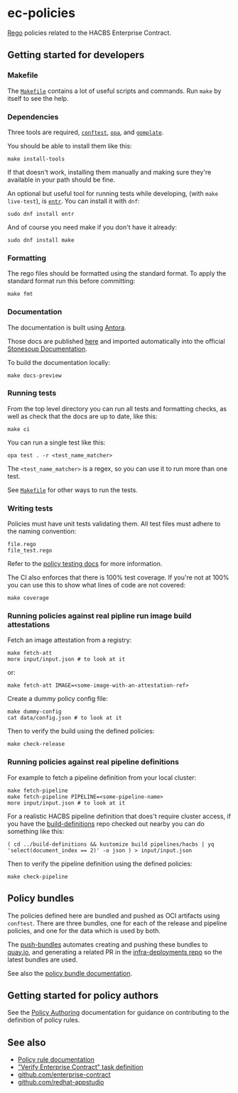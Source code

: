 ec-policies
===========

[Rego][rego] policies related to the HACBS Enterprise Contract.


Getting started for developers
------------------------------

### Makefile

The [`Makefile`](Makefile) contains a lot of useful scripts and commands. Run
`make` by itself to see the help.

### Dependencies

Three tools are required, [`conftest`][conftest], [`opa`][opa], and [`gomplate`][gomplate].

You should be able to install them like this:

    make install-tools

If that doesn't work, installing them manually and making sure they're
available in your path should be fine.

An optional but useful tool for running tests while developing, (with `make
live-test`), is [`entr`][entr]. You can install it with `dnf`:

    sudo dnf install entr

And of course you need make if you don't have it already:

    sudo dnf install make

### Formatting

The rego files should be formatted using the standard format. To apply the
standard format run this before committing:

    make fmt

### Documentation

The documentation is built using [Antora][antora].

Those docs are published [here][docs] and imported automatically into the
official [Stonesoup Documentation][stonesoupdocs].

To build the documentation locally:

    make docs-preview

### Running tests

From the top level directory you can run all tests and formatting checks, as
well as check that the docs are up to date, like this:

    make ci

You can run a single test like this:

    opa test . -r <test_name_matcher>

The `<test_name_matcher>` is a regex, so you can use it to run more than one
test.

See [`Makefile`](Makefile) for other ways to run the tests.

### Writing tests

Policies must have unit tests validating them.
All test files must adhere to the naming convention:

    file.rego
    file_test.rego

Refer to the [policy testing docs][testing] for more information.

The CI also enforces that there is 100% test coverage. If you're not at 100%
you can use this to show what lines of code are not covered:

    make coverage

### Running policies against real pipline run image build attestations

Fetch an image attestation from a registry:

    make fetch-att
    more input/input.json # to look at it

or:

    make fetch-att IMAGE=<some-image-with-an-attestation-ref>

Create a dummy policy config file:

    make dummy-config
    cat data/config.json # to look at it

Then to verify the build using the defined policies:

    make check-release

### Running policies against real pipeline definitions

For example to fetch a pipeline definition from your local cluster:

    make fetch-pipeline
    make fetch-pipeline PIPELINE=<some-pipeline-name>
    more input/input.json # to look at it

For a realistic HACBS pipeline definition that does't require cluster access,
if you have the [build-definitions][builddefs] repo checked out nearby you
can do something like this:

    ( cd ../build-definitions && kustomize build pipelines/hacbs | yq 'select(document_index == 2)' -o json ) > input/input.json

Then to verify the pipeline definition using the defined policies:

    make check-pipeline


Policy bundles
--------------

The policies defined here are bundled and pushed as OCI artifacts using
`conftest`. There are three bundles, one for each of the release and pipeline
policies, and one for the data which is used by both.

The [push-bundles](.github/workflows/push-bundles.yml) automates creating and
pushing these bundles to [quay.io][quay], and generating a related PR in the
[infra-deployments repo][infradeployments] so the
latest bundles are used.

See also the [policy bundle documentation](./antora/docs/modules/ROOT/pages/policy_bundles.adoc).


Getting started for policy authors
----------------------------------

See the [Policy Authoring][authoring] documentation for guidance on
contributing to the definition of policy rules.


See also
--------

* [Policy rule documentation][stonesoupdocs]
* ["Verify Enterprise Contract" task definition][taskdef]
* [github.com/enterprise-contract][contract]
* [github.com/redhat-appstudio][appstudio]

[rego]: https://www.openpolicyagent.org/docs/latest/policy-language/
[conftest]: https://www.conftest.dev/
[opa]: https://www.openpolicyagent.org/docs/latest/
[gomplate]: https://docs.gomplate.ca/
[entr]: https://github.com/eradman/entr
[testing]: https://www.openpolicyagent.org/docs/latest/policy-testing/
[docs]: https://enterprise-contract.github.io/
[stonesoupdocs]: https://redhat-appstudio.github.io/docs.stonesoup.io/ec-policies/index.html
[taskdef]: https://github.com/enterprise-contract/ec-cli/blob/main/task/0.1/verify-enterprise-contract.yaml
[contract]: https://github.com/enterprise-contract
[appstudio]: https://github.com/redhat-appstudio
[builddefs]: https://github.com/redhat-appstudio/build-definitions
[authoring]: https://enterprise-contract.github.io/ec-policies/ec-policies/authoring.html
[antora]: https://docs.antora.org/antora/latest/install-and-run-quickstart/
[quay]: https://quay.io/
[infradeployments]: https://github.com/redhat-appstudio/infra-deployments
